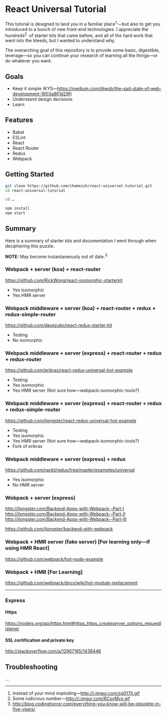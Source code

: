 # React Universal Tutorial

This tutorial is designed to land you in a familiar place<sup>1.</sup>—but also to get you introduced to a bunch of new front-end technologies. I appreciate the hundreds<sup>2.</sup> of starter kits that came before, and all of the hard work that went into the bleeds, but I wanted to understand why.

The overarching goal of this repository is to provide some basic, digestible, leverage—so you can continue your research of learning all the things—or do whatever you want.

## Goals

- Keep it simple (KYS—https://medium.com/@wob/the-sad-state-of-web-development-1603a861d29f)
- Understand design decisions
- Learn

## Features

- Babel
- ESLint
- React
- React Router
- Redux
- Webpack

## Getting Started

```sh
git clone https://github.com/chemoish/react-universal-tutorial.git
cd react-universal-tutorial

cd …

npm install
npm start
```

## Summary

Here is a summary of starter kits and documentation I went through when deciphering this puzzle.

**NOTE:** May become instantaneously out of date.<sup>3.</sup>

### Webpack + server (koa) + react-router

https://github.com/RickWong/react-isomorphic-starterkit

- Yes isomorphic
- Yes HMR server

### Webpack middleware + server (koa) + react-router + redux + redux-simple-router

https://github.com/davezuko/react-redux-starter-kit

- Testing
- No isomorphic

### Webpack middleware + server (express) + react-router + redux + redux-router

https://github.com/erikras/react-redux-universal-hot-example

- Testing
- Yes isomorphic
- Yes HMR server (Not sure how—webpack-isomorphic-tools?)

### Webpack middleware + server (express) + react-router + redux + redux-simple-router

https://github.com/jlongster/react-redux-universal-hot-example

- Testing
- Yes isomorphic
- Yes HMR server (Not sure how—webpack-isomorphic-tools?)
- Fork of erikras

### Webpack middleware + server (express) + redux

https://github.com/rackt/redux/tree/master/examples/universal

- Yes isomorphic
- No HMR server

### Webpack + server (express)

http://jlongster.com/Backend-Apps-with-Webpack--Part-I
http://jlongster.com/Backend-Apps-with-Webpack--Part-II
http://jlongster.com/Backend-Apps-with-Webpack--Part-III

https://github.com/jlongster/backend-with-webpack

### Webpack + HMR server (fake server) [For learning only—if using HMR React]

https://github.com/webpack/hot-node-example

### Webpack + HMR [For Learning]

https://github.com/webpack/docs/wiki/hot-module-replacement

---

### Express

#### Https

https://nodejs.org/api/https.html#https_https_createserver_options_requestlistener

#### SSL certification and private key

http://stackoverflow.com/a/12907165/1438446

## Troubleshooting

…

---

1. Instead of your mind imploding—http://i.imgur.com/sg017lt.gif
1. Some ludicrous number—http://i.imgur.com/RCsyMvx.gif
1. http://blog.codinghorror.com/everything-you-know-will-be-obsolete-in-five-years/
